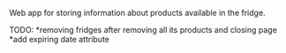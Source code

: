 Web app for storing information about products available in the fridge.

TODO:
*removing fridges after removing all its products and closing page
*add expiring date attribute
